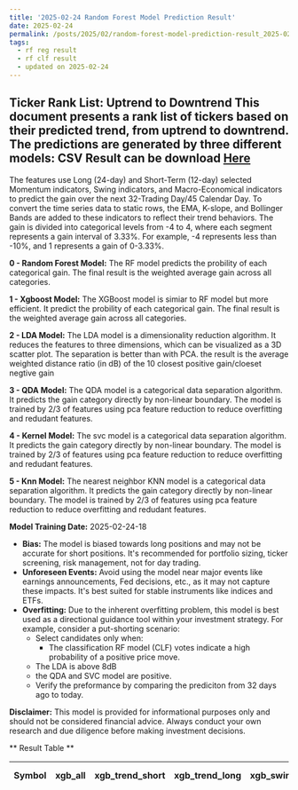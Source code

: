 ```yaml
---
title: '2025-02-24 Random Forest Model Prediction Result'
date: 2025-02-24
permalink: /posts/2025/02/random-forest-model-prediction-result_2025-02-24_18/
tags:
  - rf reg result
  - rf clf result
  - updated on 2025-02-24
---
```

## Ticker Rank List: Uptrend to Downtrend This document presents a rank list of tickers based on their predicted trend, from uptrend to downtrend. The predictions are generated by three different models: CSV Result can be download [ Here ](https://cliffordhu.github.io/images/2025-02-11-random-forest-model-prediction-result_2025-02-11_22.csv) 
 The features use Long (24-day) and Short-Term (12-day) selected Momentum indicators, Swing indicators, and Macro-Economical indicators to predict the gain over the next 32-Trading Day/45 Calendar Day.  To convert the time series data to static rows, the EMA, K-slope, and Bollinger Bands are added to these indicators to reflect their trend behaviors. The gain is divided into categorical levels from -4 to 4, where each segment represents a gain interval of 3.33%. For example, -4 represents less than -10%, and 1 represents a gain of 0-3.33%.

**0 - Random Forest Model:** The RF model predicts the probility of each categorical gain. The final result is the weighted average gain across all categories.
 
**1 - Xgboost Model:** The XGBoost model is simiar to RF model but more efficient. It predict the probility of each categorical gain. The final result is the weighted average gain across all categories. 
 
 **2 - LDA Model:** The LDA model is a dimensionality reduction algorithm. It reduces the features to three dimensions, which can be visualized as a 3D scatter plot. The separation is better than with PCA. the result is the average weighted distance ratio (in dB) of the 10 closest positive gain/cloeset negtive gain 
 
 **3 - QDA Model:** The QDA model is a categorical data separation algorithm. It predicts the gain category directly by non-linear boundary. The model is trained by  2/3 of features using pca feature reduction to reduce overfitting and redudant features.  
 
 **4 - Kernel Model:** The svc model is a categorical data separation algorithm. It predicts the gain category directly by non-linear boundary. The model is trained by  2/3 of features using pca feature reduction to reduce overfitting and redudant features. 
 
 **5 - Knn Model:** The nearest neighbor KNN model is a categorical data separation algorithm. It predicts the gain category directly by non-linear boundary. The model is trained by  2/3 of features using pca feature reduction to reduce overfitting and redudant features. 
 
 **Model Training Date:** 2025-02-24-18 
 
  * **Bias:** The model is biased towards long positions and may not be accurate for short positions. It's recommended for portfolio sizing, ticker screening, risk management, not for day trading. 
 * **Unforeseen Events:** Avoid using the model near major events like earnings announcements, Fed decisions, etc., as it may not capture these impacts. It's best suited for stable instruments like indices and ETFs.
 * **Overfitting:** Due to the inherent overfitting problem, this model is best used as a directional guidance tool within your investment strategy. For example, consider a put-shorting scenario:
     * Select candidates only when: 
         * The classification RF model (CLF) votes indicate a high probability of a positive price move.
     * The LDA is above 8dB
     * the QDA and SVC model are positive.
     * Verify the preformance by comparing the prediciton from 32 days ago to today. 

  **Disclaimer:** This model is provided for informational purposes only and should not be considered financial advice. Always conduct your own research and due diligence before making investment decisions.




** Result Table **

</details>

| Symbol   | xgb_all   | xgb_trend_short   | xgb_trend_long   | xgb_swing_short   | xgb_swing_long   | Mean_xgb   | lgb_all   | lgb_trend_short   | lgb_trend_long   | lgb_swing_short   | lgb_swing_long   | Mean_lgb   | rf_all   | rf_trend_short   | rf_trend_long   | rf_swing_short   | rf_swing_long   | Mean_rf   | ctb_all   | ctb_trend_short   | ctb_trend_long   | ctb_swing_short   | ctb_swing_long   | Mean_ctb   | knn_all   | knn_trend_short   | knn_trend_long   | knn_swing_short   | knn_swing_long   | Mean_knn   | qda_all   | qda_trend_short   | qda_trend_long   | qda_swing_short   | qda_swing_long   | Mean_qda   | lda_all   | lda_trend_short   | lda_trend_long   | lda_swing_short   | lda_swing_long   | Mean_lda   | rf_xgb_lgb_rank   | Offset   | Close   | Total   | Sector   | Rank   | Rank Percent   |
|----------|-----------|-------------------|------------------|-------------------|------------------|------------|-----------|-------------------|------------------|-------------------|------------------|------------|----------|------------------|-----------------|------------------|-----------------|-----------|-----------|-------------------|------------------|-------------------|------------------|------------|-----------|-------------------|------------------|-------------------|------------------|------------|-----------|-------------------|------------------|-------------------|------------------|------------|-----------|-------------------|------------------|-------------------|------------------|------------|-------------------|----------|---------|---------|----------|--------|----------------|
 </details>

